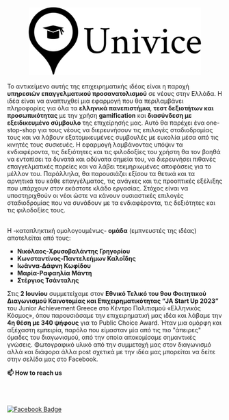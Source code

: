 <h1><img src="Univice/Logo/Univice_logo.png" style="display: block; margin-right: auto; margin-left: auto;"></h1>
Το αντικείμενο αυτής της επιχειρηματικής ιδέας είναι η παροχή <strong>υπηρεσιών επαγγελματικού προσανατολισμού</strong> σε νέους στην Ελλάδα. Η ιδέα είναι να αναπτυχθεί μια εφαρμογή που θα περιλαμβάνει πληροφορίες για όλα τα <strong>ελληνικά πανεπιστήμια</strong>, <strong>τεστ δεξιοτήτων και προσωπικότητας</strong> με την χρήση <strong>gamification</strong> και <strong>διασύνδεση με εξειδικευμένο σύμβουλο</strong> της επιχείρησής μας. Αυτό θα παρέχει ένα one-stop-shop για τους νέους να διερευνήσουν τις επιλογές σταδιοδρομίας τους και να λάβουν εξατομικευμένες συμβουλές με ευκολία μέσα από τις κινητές τους συσκευές. Η εφαρμογή λαμβάνοντας υπόψιν τα ενδιαφέροντα, τις δεξιότητες και τις φιλοδοξίες του χρήστη θα τον βοηθά να εντοπίσει τα δυνατά και αδύνατα σημεία του, να διερευνήσει πιθανές επαγγελματικές πορείες και να λάβει τεκμηριωμένες αποφάσεις για το μέλλον του. Παράλληλα, θα παρουσιάζει εξίσου τα θετικά και τα αρνητικά του κάθε επαγγέλματος, τις ανάγκες και τις προοπτικές εξέλιξης που υπάρχουν στον εκάστοτε κλάδο εργασίας. Στόχος είναι να υποστηριχθούν οι νέοι ώστε να κάνουν ουσιαστικές επιλογές σταδιοδρομίας που να συνάδουν με τα ενδιαφέροντα, τις δεξιότητες και τις φιλοδοξίες τους.
<br><br>
<p>Η -καταπληκτική ομολογουμένως- <strong>ομάδα</strong> (εμπνευστές της ιδέας) αποτελείται από τους:</p> 
<ul type="square">
<li><strong>Νικόλαος-Χρυσοβαλάντης Γρηγορίου</strong></li> 
<li><strong>Κωνσταντίνος-Παντελεήμων Καλοΐδης</strong></li> 
<li><strong>Ιωάννα-Δάφνη Κωφίδου</strong></li>
<li><strong>Μαρία-Ραφαηλία Μάντη</strong></li>  
<li><strong>Στέργιος Τσάνταλης</strong></li>
</ul>
<p>Στις <strong>2 Ιουνίου</strong> συμμετείχαμε στον <strong>Εθνικό Τελικό του 9ου Φοιτητικού Διαγωνισμού Καινοτομίας και Επιχειρηματικότητας “JA Start Up 2023”</strong> του Junior Achievement Greece στο Κέντρο Πολιτισμού «Ελληνικός Κόσμος», όπου παρουσιάσαμε την επιχειρηματική μας ιδέα και λάβαμε την <strong>4η θέση με 340 ψήφους</strong> για το Public Choice Award. Ήταν μια ομόρφη και αξέχαστη εμπειρία, παρόλο που είμασταν μία από τις πιο "άπειρες" όμαδες του διαγωνισμού, από την οποία αποκομίσαμε σημαντικές γνώσεις. Φωτογραφικό υλικό από την συμμετοχή μας στον διαγωνισμό αλλά και διάφορα άλλα post σχετικά με την ιδέα μας μπορείται να δείτε στην σελίδα μας στο Facebook.</p>
<p><strong>📫 How to reach us</strong></p>
<br><br>

[![Facebook Badge](https://img.shields.io/badge/-Facebook-blue?style=flat-square&logo=Facebook&logoColor=white&https://www.facebook.com/profile.php?id=100091515888428)](https://www.facebook.com/profile.php?id=100091515888428)
